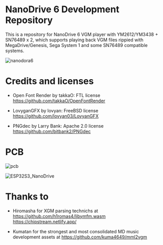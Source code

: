 # NanoDrive 6 Development Repository

This is a repository for NanoDrive 6 VGM player with YM2612/YM3438 + SN76489 x 2, which supports playing back VGM files rippied with MegaDrive/Genesis, Sega System 1 and some SN76489 compatible systems.

![nanodora6](https://github.com/user-attachments/assets/a15e7b2c-7026-4bf4-94d2-e90b153d7c28)


# Credits and licenses

- Open Font Render by takkaO: FTL license
https://github.com/takkaO/OpenFontRender

- LovyganGFX by lovyan: FreeBSD license
https://github.com/lovyan03/LovyanGFX

- PNGdec by Larry Bank: Apache 2.0 license
https://github.com/bitbank2/PNGdec

# PCB

![pcb](https://github.com/user-attachments/assets/ec0ef72e-edaa-413a-92b3-2d8dc88f904d)


![ESP32S3_NanoDrive](https://github.com/user-attachments/assets/f880bc37-d055-4cf4-a9db-40e6c198ecdf)

# Thanks to

- Hiromasha for XGM parsing technichs at
https://github.com/h1romas4/libymfm.wasm
https://chipstream.netlify.app/

- Kumatan for the strongest and most consolidated MD music development assets at 
https://github.com/kuma4649/mml2vgm
